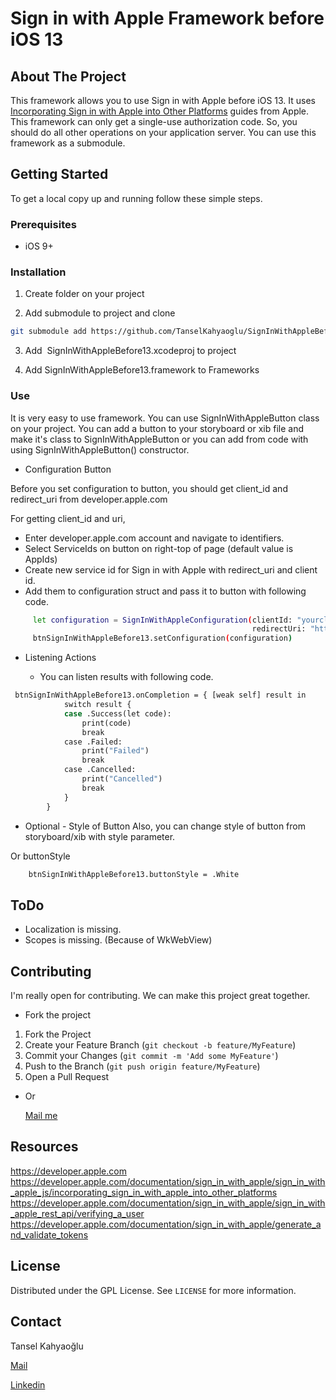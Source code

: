 # Sign in with Apple Framework before iOS 13

## About The Project

This framework allows you to use Sign in with Apple before iOS 13. It uses <a href="https://developer.apple.com/documentation/sign_in_with_apple/sign_in_with_apple_js/incorporating_sign_in_with_apple_into_other_platforms">Incorporating Sign in with Apple into Other Platforms</a> guides from Apple. This framework can only get a single-use authorization code. So, you should do all other operations on your application server. You can use this framework as a submodule.

## Getting Started

To get a local copy up and running follow these simple steps.

### Prerequisites

- iOS 9+

### Installation

1. Create folder on your project

2. Add submodule to project and clone

```sh
git submodule add https://github.com/TanselKahyaoglu/SignInWithAppleBefore13/
```

3. Add  SignInWithAppleBefore13.xcodeproj to project

4. Add SignInWithAppleBefore13.framework to Frameworks

### Use

It is very easy to use framework. You can use SignInWithAppleButton class on your project.
You can add a button to your storyboard or xib file and make it's class to SignInWithAppleButton 
or you can add from code with using SignInWithAppleButton() constructor.

- Configuration Button

Before you set configuration to button, you should get client_id and redirect_uri from developer.apple.com

For getting client_id and uri,

  - Enter developer.apple.com account and navigate to identifiers.
  - Select ServiceIds on button on right-top of page (default value is AppIds)
  - Create new service id for Sign in with Apple with redirect_uri and client id.
  - Add them to configuration struct and pass it to button with following code.

```sh
     let configuration = SignInWithAppleConfiguration(clientId: "yourclientid",
                                                      redirectUri: "http://yourredirecturi.com")
     btnSignInWithAppleBefore13.setConfiguration(configuration)
```
- Listening Actions

  - You can listen results with following code.

```sh
 btnSignInWithAppleBefore13.onCompletion = { [weak self] result in
            switch result {
            case .Success(let code):
                print(code)
                break
            case .Failed:
                print("Failed")
                break
            case .Cancelled:
                print("Cancelled")
                break
            }
        }
```

- Optional - Style of Button
Also, you can change style of button from storyboard/xib with style parameter.

Or buttonStyle
```sh
    btnSignInWithAppleBefore13.buttonStyle = .White
```

<!-- TODO -->
## ToDo

- Localization is missing.
- Scopes is missing. (Because of WkWebView)

<!-- CONTRIBUTING -->
## Contributing

I'm really open for contributing. We can make this project great together. 

 - Fork the project

1. Fork the Project
2. Create your Feature Branch (`git checkout -b feature/MyFeature`)
3. Commit your Changes (`git commit -m 'Add some MyFeature'`)
4. Push to the Branch (`git push origin feature/MyFeature`)
5. Open a Pull Request

  - Or <p><a href="mailto:tansel.kahyaoglu@gmail.com">Mail me</a></p>

<!-- Resources -->
## Resources

  https://developer.apple.com
  https://developer.apple.com/documentation/sign_in_with_apple/sign_in_with_apple_js/incorporating_sign_in_with_apple_into_other_platforms
  https://developer.apple.com/documentation/sign_in_with_apple/sign_in_with_apple_rest_api/verifying_a_user
  https://developer.apple.com/documentation/sign_in_with_apple/generate_and_validate_tokens

<!-- LICENSE -->
## License

Distributed under the GPL License. See `LICENSE` for more information.

<!-- CONTACT -->
## Contact

Tansel Kahyaoğlu
<p><a href="mailto:tansel.kahyaoglu@gmail.com">Mail</a></p>
<p><a href="https://linkedin.com/in/tanselkahyaoglu">Linkedin</a></p>
